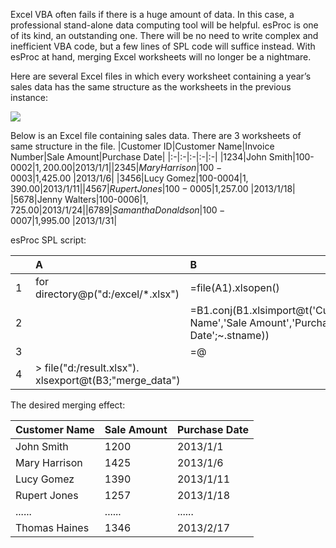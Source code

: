 Excel VBA often fails if there is a huge amount of data. In this case, a professional stand-alone data computing tool will be helpful. esProc is one of its kind, an outstanding one. There will be no need to write complex and inefficient VBA code, but a few lines of SPL code will suffice instead. With esProc at hand, merging Excel worksheets will no longer be a nightmare.

Here are several Excel files in which every worksheet containing a year’s sales data has the same structure as the worksheets in the previous instance:

![](http://img.raqsoft.com/file/2018/12/61810e052e9c44c1bfd452700afd3000_001.png)

Below is an Excel file containing sales data. There are 3 worksheets of same structure in the file.
|Customer ID|Customer Name|Invoice Number|Sale Amount|Purchase Date|
|:-|:-|:-|:-|:-|
|1234|John Smith|100-0002|$1,200.00 |2013/1/1|
|2345|Mary Harrison|100-0003|$1,425.00 |2013/1/6|
|3456|Lucy Gomez|100-0004|$1,390.00 |2013/1/11|
|4567|Rupert Jones|100-0005|$1,257.00 |2013/1/18|
|5678|Jenny Walters|100-0006|$1,725.00 |2013/1/24|
|6789|Samantha Donaldson|100-0007|$1,995.00 |2013/1/31|

esProc SPL script:

|　|A|B|
|:-|:-|:-|
|1|for directory@p("d:/excel/\*.xlsx")|=file(A1).xlsopen()|
|2|　|=B1.conj(B1.xlsimport@t('Customer Name','Sale Amount','Purchase Date';\~.stname))|
|3|　|=@|B2|
|4|> file("d:/result.xlsx"). xlsexport@t(B3;"merge_data")|　|

The desired merging effect:

|Customer Name|Sale Amount|Purchase Date|
|:-|:-|:-|
|John Smith|1200|2013/1/1|
|Mary Harrison|1425|2013/1/6|
|Lucy Gomez|1390|2013/1/11|
|Rupert Jones|1257|2013/1/18|
|......|......|......|
|Thomas Haines|1346|2013/2/17|
